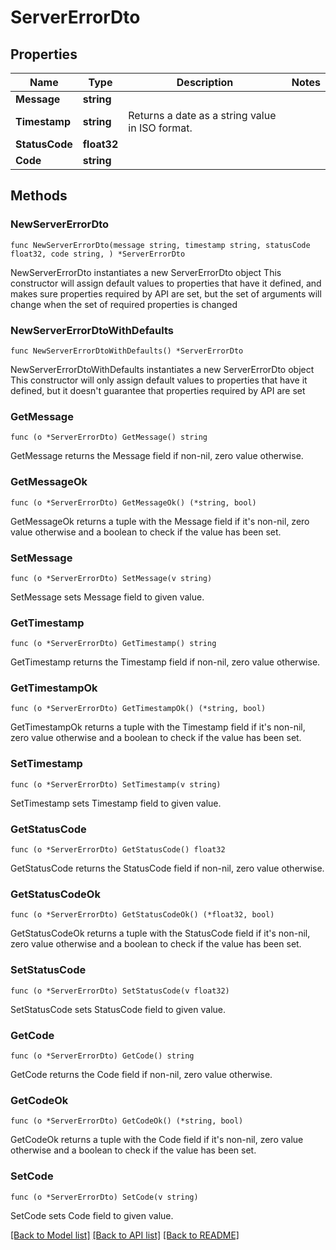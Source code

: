 # ServerErrorDto

## Properties

Name | Type | Description | Notes
------------ | ------------- | ------------- | -------------
**Message** | **string** |  | 
**Timestamp** | **string** | Returns a date as a string value in ISO format. | 
**StatusCode** | **float32** |  | 
**Code** | **string** |  | 

## Methods

### NewServerErrorDto

`func NewServerErrorDto(message string, timestamp string, statusCode float32, code string, ) *ServerErrorDto`

NewServerErrorDto instantiates a new ServerErrorDto object
This constructor will assign default values to properties that have it defined,
and makes sure properties required by API are set, but the set of arguments
will change when the set of required properties is changed

### NewServerErrorDtoWithDefaults

`func NewServerErrorDtoWithDefaults() *ServerErrorDto`

NewServerErrorDtoWithDefaults instantiates a new ServerErrorDto object
This constructor will only assign default values to properties that have it defined,
but it doesn't guarantee that properties required by API are set

### GetMessage

`func (o *ServerErrorDto) GetMessage() string`

GetMessage returns the Message field if non-nil, zero value otherwise.

### GetMessageOk

`func (o *ServerErrorDto) GetMessageOk() (*string, bool)`

GetMessageOk returns a tuple with the Message field if it's non-nil, zero value otherwise
and a boolean to check if the value has been set.

### SetMessage

`func (o *ServerErrorDto) SetMessage(v string)`

SetMessage sets Message field to given value.


### GetTimestamp

`func (o *ServerErrorDto) GetTimestamp() string`

GetTimestamp returns the Timestamp field if non-nil, zero value otherwise.

### GetTimestampOk

`func (o *ServerErrorDto) GetTimestampOk() (*string, bool)`

GetTimestampOk returns a tuple with the Timestamp field if it's non-nil, zero value otherwise
and a boolean to check if the value has been set.

### SetTimestamp

`func (o *ServerErrorDto) SetTimestamp(v string)`

SetTimestamp sets Timestamp field to given value.


### GetStatusCode

`func (o *ServerErrorDto) GetStatusCode() float32`

GetStatusCode returns the StatusCode field if non-nil, zero value otherwise.

### GetStatusCodeOk

`func (o *ServerErrorDto) GetStatusCodeOk() (*float32, bool)`

GetStatusCodeOk returns a tuple with the StatusCode field if it's non-nil, zero value otherwise
and a boolean to check if the value has been set.

### SetStatusCode

`func (o *ServerErrorDto) SetStatusCode(v float32)`

SetStatusCode sets StatusCode field to given value.


### GetCode

`func (o *ServerErrorDto) GetCode() string`

GetCode returns the Code field if non-nil, zero value otherwise.

### GetCodeOk

`func (o *ServerErrorDto) GetCodeOk() (*string, bool)`

GetCodeOk returns a tuple with the Code field if it's non-nil, zero value otherwise
and a boolean to check if the value has been set.

### SetCode

`func (o *ServerErrorDto) SetCode(v string)`

SetCode sets Code field to given value.



[[Back to Model list]](../README.md#documentation-for-models) [[Back to API list]](../README.md#documentation-for-api-endpoints) [[Back to README]](../README.md)


